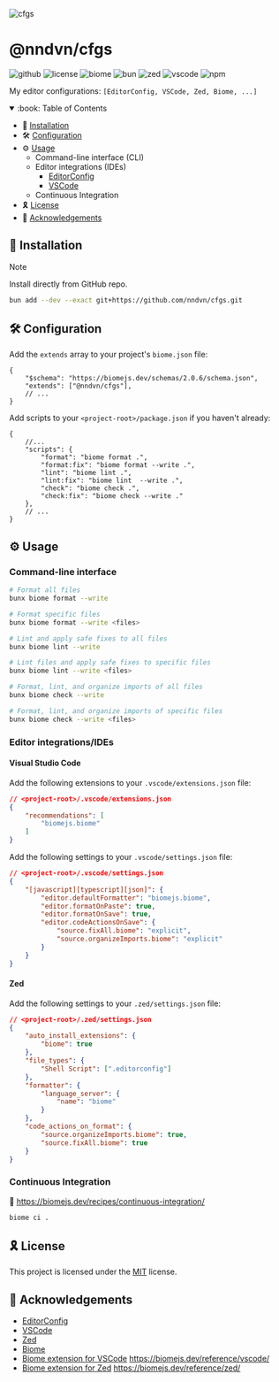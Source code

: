 ![cfgs](https://socialify.git.ci/nndvn/cfgs/image?custom_description=My+editor+configurations%3A+EditorConfig%2C+VSCode%2C+Zed%2C+Biome%2C+...&description=1&font=JetBrains+Mono&name=1&owner=1&pattern=Floating+Cogs&theme=Dark)

# @nndvn/cfgs

![github](https://img.shields.io/github/package-json/v/nndvn/cfgs?style=flat-square&logo=github&logoColor=white&color=10069F&label=github)
![license](https://img.shields.io/github/license/nndvn/cfgs?style=flat-square&logo=opensourceinitiative&logoColor=white&color=10069F&label=license)
![biome](https://img.shields.io/npm/v/%40biomejs%2Fbiome?style=flat-square&logo=biome&logoColor=white&color=10069F&label=biome)
![bun](https://img.shields.io/github/v/release/oven-sh/bun?style=flat-square&logo=bun&logoColor=white&color=10069F&label=bun)
![zed](https://img.shields.io/github/v/release/zed-industries/zed?style=flat-square&logo=zedindustries&logoColor=white&color=10069F&label=zed)
![vscode](https://img.shields.io/github/v/release/microsoft/vscode?style=flat-square&logo=vscodium&logoColor=white&color=10069F&label=vscode)
![npm](https://img.shields.io/npm/v/@nndvn/cfgs?style=flat-square&logo=npm&logoColor=white&color=10069F&label=npm)

My editor configurations: `[EditorConfig, VSCode, Zed, Biome, ...]`

<details open>
<summary>:book: Table of Contents</summary>

* :rocket: [Installation](#rocket-installation)
* :hammer_and_wrench: [Configuration](#hammer_and_wrench-configuration)
* :gear: [Usage](#gear-usage)
    * Command-line interface (CLI)
    * Editor integrations (IDEs)
        * [EditorConfig](#editorconfig)
        * [VSCode](#vscode)
    * Continuous Integration
* :reminder_ribbon: [License](#reminder_ribbon-license)
* :raised_hands: [Acknowledgements](#raised_hands-acknowledgements)

</details>

## :rocket: Installation

> [!NOTE] 
> Install directly from GitHub repo.

```bash
bun add --dev --exact git+https://github.com/nndvn/cfgs.git
```

## :hammer_and_wrench: Configuration

Add the `extends` array to your project's `biome.json` file:

```jsonc
{
    "$schema": "https://biomejs.dev/schemas/2.0.6/schema.json",
    "extends": ["@nndvn/cfgs"],
    // ...
}
```

Add scripts to your `<project-root>/package.json` if you haven't already:

```jsonc
{
    //...
    "scripts": {
        "format": "biome format .",
        "format:fix": "biome format --write .",
        "lint": "biome lint .",
        "lint:fix": "biome lint  --write .",
        "check": "biome check .",
        "check:fix": "biome check --write ."
    },
    // ...
}
```

## :gear: Usage

### Command-line interface

```bash
# Format all files
bunx biome format --write

# Format specific files
bunx biome format --write <files>

# Lint and apply safe fixes to all files
bunx biome lint --write

# Lint files and apply safe fixes to specific files
bunx biome lint --write <files>

# Format, lint, and organize imports of all files
bunx biome check --write

# Format, lint, and organize imports of specific files
bunx biome check --write <files>
```

### Editor integrations/IDEs

#### Visual Studio Code

Add the following extensions to your `.vscode/extensions.json` file:

```json
// <project-root>/.vscode/extensions.json
{
    "recommendations": [
        "biomejs.biome"
    ]
}
```

Add the following settings to your `.vscode/settings.json` file:

```json
// <project-root>/.vscode/settings.json
{
    "[javascript][typescript][json]": {
        "editor.defaultFormatter": "biomejs.biome",
        "editor.formatOnPaste": true,
        "editor.formatOnSave": true,
        "editor.codeActionsOnSave": {
            "source.fixAll.biome": "explicit",
            "source.organizeImports.biome": "explicit"
        }
    }
}
```

#### Zed

Add the following settings to your `.zed/settings.json` file:

```json
// <project-root>/.zed/settings.json
{
    "auto_install_extensions": {
        "biome": true
    },
    "file_types": {
        "Shell Script": [".editorconfig"]
    },
    "formatter": {
        "language_server": {
            "name": "biome"
        }
    },
    "code_actions_on_format": {
        "source.organizeImports.biome": true,
        "source.fixAll.biome": true
    }
}
```

### Continuous Integration 

:construction: https://biomejs.dev/recipes/continuous-integration/

```bash
biome ci .
```

## :reminder_ribbon: License

This project is licensed under the [MIT](LICENSE) license.

## :raised_hands: Acknowledgements

 - [EditorConfig](https://editorconfig.org/)
 - [VSCode](https://code.visualstudio.com/docs/configure/settings#_workspace-settings)
 - [Zed](https://zed.dev/docs/configuring-zed#settings-files)
 - [Biome](https://biomejs.dev/guides/getting-started/)
 - [Biome extension for VSCode](https://github.com/biomejs/biome-vscode) https://biomejs.dev/reference/vscode/
 - [Biome extension for Zed](https://github.com/biomejs/biome-zed) https://biomejs.dev/reference/zed/
